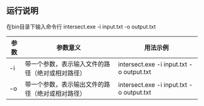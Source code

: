## 运行说明

在bin目录下输入命令行	intersect.exe  -i  input.txt  -o  output.txt

| 参数                     | 参数意义                                         | 用法示例                                 |
| ------------------------ | ------------------------------------------------ | ---------------------------------------- |
| -i <path to input file>  | 带一个参数，表示输入文件的路径（绝对或相对路径） | intersect.exe -i input.txt -o output.txt |
| -o <path to output file> | 带一个参数，表示输出文件的路径（绝对或相对路径） | intersect.exe -i input.txt -o output.txt |

